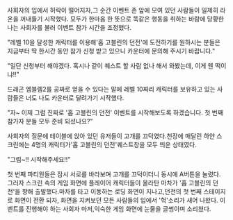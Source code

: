 사회자의 입에서 허락이 떨어지자,그 순간 이벤트 존 앞에 모여 있던 사람들이 일제히 라온을 꺼내들기 시작했다. 모두가 한마음 한 뜻으로 똑같은 행동을 취하는 바람에 당황한 나는 사회자를 불러 이벤트 참가 시간을 조정했다.

"레벨 10을 달성한 캐릭터를 이용해'홉 고블린의 던전'에 도전하기를 원하시는 분들은 지금부터 딱 한시간 동안 참가 신청 받고 있으니 카운터에 문의해 주시기 바랍니다."

"일단 신청부터 해야겠다. 혹시나 같이 퀘스트 할 사람 없나 해서 와봤는데, 이게 웬 떡이냐!!"

드래곤 엠블렘2를 공짜로 얻을 수 있다는 말에 레벨 10짜리 캐릭터를 보유하고 있는 사람들은 너도 나도 카운터로 달려가기 시작했다.

"자~ 이제 그럼 진짜로 '홉 고블린의 던전' 이벤트를 시작해보도록 하겠습니다.
첫 번째 참가자 분들 모두 준비 되셨나요?"

사회자의 질문에 테이블에 앉아 있던 유저들이 고개를 끄덕였다.천장에 매달린 하얀 스크린에는 4명의 캐릭터가'홉 고블린의 던전'퀘스트창을 모두 띄운 상태였다.

"그럼~!! 시작해주세요!!"

첫 번째 파티원들은 잠시 서로를 바라보며 고개를 끄덕이더니 동시에 A버튼을 눌렀다.
그러자 스크린 속의 게임 화면에 플레이어 캐릭터들이 올라탄 마차가 '홉 고블린의 던전'을 향해 출발했다.마차를 타고 이동하는 로딩 화면이 지나고,던전의 첫 번째 스테이지로 화면이 전환 되자, 화면을 지켜보던 모든 사람들의 입에서 '헉'소리가 새어 나왔다.
이벤트를 진행해야 하는 사회자 마저,익숙한 게임 화면에 눈물을 글썽이며 소리쳤다.